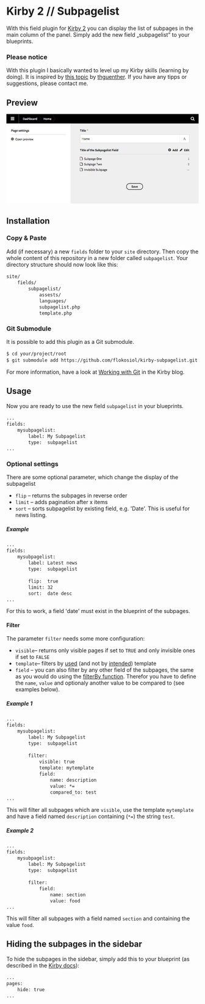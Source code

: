 # Kirby 2 // Subpagelist

With this field plugin for [Kirby 2](http://getkirby.com) you can display the list of subpages in the main column of the panel. Simply add the new field „subpagelist” to your blueprints.

### Please notice

With this plugin I basically wanted to level up my Kirby skills (learning by doing). It is inspired by [this topic](http://forum.getkirby.com/t/showing-only-subpages/227) by [thguenther](http://forum.getkirby.com/users/thguenther/activity). If you have any tipps or suggestions, please contact me.

## Preview


![Screenshot](screenshot.png)


## Installation

### Copy & Paste

Add (if necessary) a new `fields` folder to your `site` directory. Then copy the whole content of this repository in a new folder called `subpagelist`. Your directory structure should now look like this:

```
site/
	fields/
		subpagelist/
			assests/
			languages/
			subpagelist.php
			template.php
```

### Git Submodule

It is possible to add this plugin as a Git submodule.

```bash
$ cd your/project/root
$ git submodule add https://github.com/flokosiol/kirby-subpagelist.git site/fields/subpagelist
```

For more information, have a look at [Working with Git](http://getkirby.com/blog/working-with-git) in the Kirby blog.


## Usage

Now you are ready to use the new field `subpagelist` in your blueprints.

```
...
fields:
	mysubpagelist:
		label: My Subpagelist
		type:  subpagelist
...
```


### Optional settings

There are some optional parameter, which change the display of the subpagelist

+ `flip` – returns the subpages in reverse order
+ `limit` – adds pagination after x items
+ `sort` – sorts subpagelist by existing field, e.g. 'Date'. This is useful for news listing.

##### Example

```
...
fields:
	mysubpagelist:
		label: Latest news
		type:  subpagelist

		flip:  true
		limit: 32
		sort:  date desc
...
```
For this to work, a field 'date' must exist in the blueprint of the subpages.

#### Filter

The parameter `filter` needs some more configuration:

+ `visible`– returns only visible pages if set to `TRUE` and only invisible ones if set to `FALSE`
+ `template`– filters by [used](http://getkirby.com/docs/cheatsheet/page/template) (and not by [intended](http://getkirby.com/docs/cheatsheet/page/intended-template)) template
+ `field` – you can also filter by any other field of the subpages, the same as you would do using the [filterBy function](http://getkirby.com/docs/cheatsheet/pages/filterBy). Therefor you have to define the `name`, `value` and optionaly another value to be compared to (see examples below).

##### Example 1

```
...
fields:
	mysubpagelist:
		label: My Subpagelist
		type:  subpagelist

		filter:
			visible: true
			template: mytemplate
			field:
				name: description
				value: *=
				compared_to: test
...
```
This will filter all subpages which are `visible`, use the template `mytemplate` and have a field named `description` containing (`*=`) the string `test`.

##### Example 2

```
...
fields:
	mysubpagelist:
		label: My Subpagelist
		type:  subpagelist

		filter:
			field:
				name: section
				value: food
...
```
This will filter all subpages with a field named `section` and containing the value `food`.

## Hiding the subpages in the sidebar

To hide the subpages in the sidebar, simply add this to your blueprint (as described in the [Kirby docs](http://getkirby.com/docs/panel/blueprints/page-settings#hide-subpages)):

```
...
pages:
	hide: true
...
```
